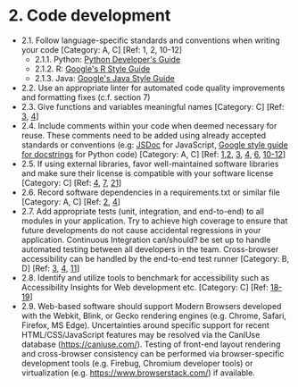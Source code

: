 # 2. Code development

* 2.1. Follow language-specific standards and conventions when writing your code [Category: A, C] [Ref: 1, 2, 10-12]
   * 2.1.1. Python: [Python Developer's Guide](https://devguide.python.org/)
   * 2.1.2. R: [Google's R Style Guide](https://google.github.io/styleguide/Rguide.html)
   * 2.1.3. Java: [Google's Java Style Guide](https://google.github.io/styleguide/javaguide.html)
* 2.2. Use an appropriate linter for automated code quality improvements and formatting fixes (c.f. section 7)
* 2.3. Give functions and variables meaningful names [Category: C] [Ref: [3](https://github.com/AI-READI/software-development-best-practices/blob/code-development/main/software-development-best-practices-for-ai-readi/overview-and-resources.md#user-content-3), [4](https://github.com/AI-READI/software-development-best-practices/blob/code-development/main/software-development-best-practices-for-ai-readi/overview-and-resources.md#user-content-4)]
* 2.4. Include comments within your code when deemed necessary for reuse. These comments need to be added using already accepted standards or conventions (e.g: [JSDoc](https://jsdoc.app/) for JavaScript, [Google style guide for docstrings](https://google.github.io/styleguide/pyguide.html#38-comments-and-docstrings) for Python code) [Category: A, C] [Ref: [1](https://github.com/AI-READI/software-development-best-practices/blob/code-development/main/software-development-best-practices-for-ai-readi/overview-and-resources.md#user-content-1),[2](https://github.com/AI-READI/software-development-best-practices/blob/code-development/main/software-development-best-practices-for-ai-readi/overview-and-resources.md#user-content-2), [3](https://github.com/AI-READI/software-development-best-practices/blob/code-development/main/software-development-best-practices-for-ai-readi/overview-and-resources.md#user-content-3), [4](https://github.com/AI-READI/software-development-best-practices/blob/code-development/main/software-development-best-practices-for-ai-readi/overview-and-resources.md#user-content-4), [6](https://github.com/AI-READI/software-development-best-practices/blob/code-development/main/software-development-best-practices-for-ai-readi/overview-and-resources.md#user-content-6), [10-12](https://github.com/AI-READI/software-development-best-practices/blob/code-development/main/software-development-best-practices-for-ai-readi/overview-and-resources.md#user-content-10)]
* 2.5. If using external libraries, favor well-maintained software libraries and make sure their license is compatible with your software license [Category: C] [Ref: [4](https://github.com/AI-READI/software-development-best-practices/blob/code-development/main/software-development-best-practices-for-ai-readi/overview-and-resources.md#user-content-4), [7](https://github.com/AI-READI/software-development-best-practices/blob/code-development/main/software-development-best-practices-for-ai-readi/overview-and-resources.md#user-content-7), [21](https://github.com/AI-READI/software-development-best-practices/blob/code-development/main/software-development-best-practices-for-ai-readi/overview-and-resources.md#user-content-21)]
* 2.6. Record software dependencies in a requirements.txt or similar file [Category: A, C] [Ref: [2](https://github.com/AI-READI/software-development-best-practices/blob/code-development/main/software-development-best-practices-for-ai-readi/overview-and-resources.md#user-content-2), [4](https://github.com/AI-READI/software-development-best-practices/blob/code-development/main/software-development-best-practices-for-ai-readi/overview-and-resources.md#user-content-4)]
* 2.7. Add appropriate tests (unit, integration, and end-to-end) to all modules in your application. Try to achieve high coverage to ensure that future developments do not cause accidental regressions in your application. Continuous Integration can/should? be set up to handle automated testing between all developers in the team. Cross-browser accessibility can be handled by the end-to-end test runner [Category: B, D] [Ref: [3](https://github.com/AI-READI/software-development-best-practices/blob/code-development/main/software-development-best-practices-for-ai-readi/overview-and-resources.md#user-content-3), [4](https://github.com/AI-READI/software-development-best-practices/blob/code-development/main/software-development-best-practices-for-ai-readi/overview-and-resources.md#user-content-4), [11](https://github.com/AI-READI/software-development-best-practices/blob/code-development/main/software-development-best-practices-for-ai-readi/overview-and-resources.md#user-content-11)]
* 2.8. Identify and utilize tools to benchmark for accessibility such as Accessibility Insights for Web development etc. [Category: C] [Ref: [18-19](https://github.com/AI-READI/software-development-best-practices/blob/code-development/main/software-development-best-practices-for-ai-readi/overview-and-resources.md#user-content-18)]
* 2.9. Web-based software should support Modern Browsers developed with the Webkit, Blink, or Gecko rendering engines (e.g. Chrome, Safari, Firefox, MS Edge). Uncertainties around specific support for recent HTML/CSS/JavaScript features may be resolved via the CanIUse database (https://caniuse.com/). Testing of front-end layout rendering and cross-browser consistency can be performed via browser-specific development tools (e.g. Firebug, Chromium developer tools) or virtualization (e.g. https://www.browserstack.com/) if available.
